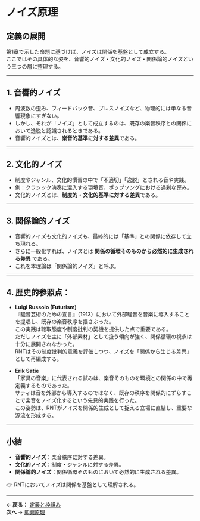 # ノイズ原理

## 定義の展開
第1章で示した命題に基づけば、ノイズは関係を基盤として成立する。  
ここではその具体的な姿を、音響的ノイズ・文化的ノイズ・関係論的ノイズという三つの層に整理する。  

---

## 1. 音響的ノイズ
- 周波数の歪み、フィードバック音、ブレスノイズなど、物理的には単なる音響現象にすぎない。  
- しかし、それが「ノイズ」として成立するのは、既存の楽音秩序との関係において逸脱と認識されるときである。  
- 音響的ノイズとは、**楽音的基準に対する差異**である。  

---

## 2. 文化的ノイズ
- 制度やジャンル、文化的慣習の中で「不適切」「逸脱」とされる音や実践。  
- 例：クラシック演奏に混入する環境音、ポップソングにおける過剰な歪み。  
- 文化的ノイズとは、**制度的・文化的基準に対する差異**である。  

---

## 3. 関係論的ノイズ
- 音響的ノイズも文化的ノイズも、最終的には「基準」との関係に依存して立ち現れる。  
- さらに一般化すれば、ノイズとは **関係の循環そのものから必然的に生成される差異** である。  
- これを本理論は「関係論的ノイズ」と呼ぶ。  

---

## 4. 歴史的参照点：

- **Luigi Russolo (Futurism)**  
『騒音芸術のための宣言』（1913）において外部騒音を音楽に導入することを提唱し、既存の楽音秩序を揺さぶった。  
この実践は聴取態度や制度批判の契機を提供した点で重要である。  
ただしノイズを主に「外部素材」として扱う傾向が強く、関係循環の視点は十分に展開されなかった。  
RNTはその制度批判的意義を評価しつつ、ノイズを「関係から生じる差異」として再編成する。

- **Erik Satie**  
「家具の音楽」に代表される試みは、楽音そのものを環境との関係の中で再定義するものであった。  
サティは音を外部から導入するのではなく、既存の秩序を関係的にずらすことで楽音をノイズ化するという先見的実践を行った。  
この姿勢は、RNTがノイズを関係的生成として捉える立場に直結し、重要な源流を形成する。

---

## 小結
- **音響的ノイズ**：楽音秩序に対する差異。  
- **文化的ノイズ**：制度・ジャンルに対する差異。  
- **関係論的ノイズ**：関係循環そのものにおいて必然的に生成される差異。  

👉 RNTにおいてノイズは関係を基盤として理解される。  

---  
**← 戻る：** [定義と枠組み](01-foundations.md)  
**次へ →** [即興原理](03-improvisation-principle.md)
